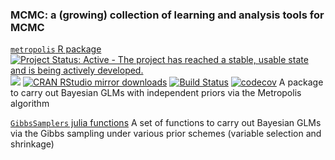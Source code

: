 ### MCMC: a (growing) collection of learning and analysis tools for MCMC

[`metropolis` R package](R/metropolis/README.md)  [![Project Status: Active - The project has reached a stable, usable state and is being actively developed.](http://www.repostatus.org/badges/latest/active.svg)](http://www.repostatus.org/#active) [![](http://www.r-pkg.org/badges/version/metropolis)](http://www.r-pkg.org/pkg/metropolis)
[![CRAN RStudio mirror downloads](http://cranlogs.r-pkg.org/badges/metropolis)](http://www.r-pkg.org/pkg/metropolis) [![Build Status](https://travis-ci.com/alexpkeil1/mcmc.svg?branch=master)](https://travis-ci.com/alexpkeil1/mcmc) [![codecov](https://codecov.io/gh/alexpkeil1/mcmc/branch/master/graph/badge.svg)](https://codecov.io/gh/alexpkeil1/mcmc)
A package to carry out Bayesian GLMs with independent priors via the Metropolis algorithm

[`GibbsSamplers` julia functions](julia/GibbsSamplers/README.md)
A set of functions to carry out Bayesian GLMs via the Gibbs sampling under various prior schemes (variable selection and shrinkage)
